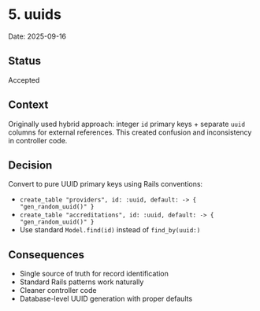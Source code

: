 # 5. uuids

Date: 2025-09-16

## Status

Accepted

## Context

Originally used hybrid approach: integer `id` primary keys + separate `uuid` columns for external references. This created confusion and inconsistency in controller code.

## Decision

Convert to pure UUID primary keys using Rails conventions:

- `create_table "providers", id: :uuid, default: -> { "gen_random_uuid()" }`
- `create_table "accreditations", id: :uuid, default: -> { "gen_random_uuid()" }`
- Use standard `Model.find(id)` instead of `find_by(uuid:)`

## Consequences

- Single source of truth for record identification
- Standard Rails patterns work naturally
- Cleaner controller code
- Database-level UUID generation with proper defaults
